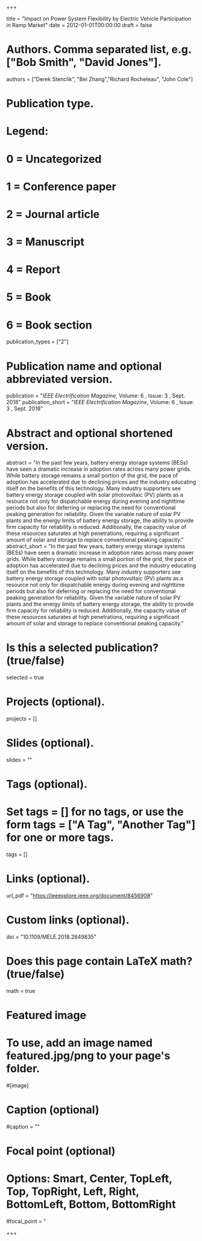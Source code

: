 +++

title = "Impact on Power System Flexibility by Electric Vehicle Participation in Ramp Market"
date = 2012-01-01T00:00:00
draft = false

# Authors. Comma separated list, e.g. ["Bob Smith", "David Jones"].
authors = ["Derek Stenclik", "Bei Zhang","Richard Rocheleau", "John Cole"]

# Publication type.
# Legend:
# 0 = Uncategorized
# 1 = Conference paper
# 2 = Journal article
# 3 = Manuscript
# 4 = Report
# 5 = Book
# 6 = Book section
publication_types = ["2"]

# Publication name and optional abbreviated version.
publication = "*IEEE Electrification Magazine*, Volume: 6 , Issue: 3 , Sept. 2018"
publication_short = "*IEEE Electrification Magazine*, Volume: 6 , Issue: 3 , Sept. 2018"


# Abstract and optional shortened version.
abstract = "In the past few years, battery energy storage systems (BESs) have seen a dramatic increase in adoption rates across many power grids. While battery storage remains a small portion of the grid, the pace of adoption has accelerated due to declining prices and the industry educating itself on the benefits of this technology. Many industry supporters see battery energy storage coupled with solar photovoltaic (PV) plants as a resource not only for dispatchable energy during evening and nighttime periods but also for deferring or replacing the need for conventional peaking generation for reliability. Given the variable nature of solar PV plants and the energy limits of battery energy storage, the ability to provide firm capacity for reliability is reduced. Additionally, the capacity value of these resources saturates at high penetrations, requiring a significant amount of solar and storage to replace conventional peaking capacity."
abstract_short = "In the past few years, battery energy storage systems (BESs) have seen a dramatic increase in adoption rates across many power grids. While battery storage remains a small portion of the grid, the pace of adoption has accelerated due to declining prices and the industry educating itself on the benefits of this technology. Many industry supporters see battery energy storage coupled with solar photovoltaic (PV) plants as a resource not only for dispatchable energy during evening and nighttime periods but also for deferring or replacing the need for conventional peaking generation for reliability. Given the variable nature of solar PV plants and the energy limits of battery energy storage, the ability to provide firm capacity for reliability is reduced. Additionally, the capacity value of these resources saturates at high penetrations, requiring a significant amount of solar and storage to replace conventional peaking capacity."


# Is this a selected publication? (true/false)
selected = true

# Projects (optional).

projects = []

# Slides (optional).
slides = ""

# Tags (optional).
# Set tags = [] for no tags, or use the form tags = ["A Tag", "Another Tag"] for one or more tags.
tags = []

# Links (optional).
url_pdf = "https://ieeexplore.ieee.org/document/8456908"


# Custom links (optional).

doi = "10.1109/MELE.2018.2849835"

# Does this page contain LaTeX math? (true/false)
math = true

# Featured image
# To use, add an image named featured.jpg/png to your page's folder.

#[image]  
  # Caption (optional)
  #caption = ""
  
  # Focal point (optional)
  # Options: Smart, Center, TopLeft, Top, TopRight, Left, Right, BottomLeft, Bottom, BottomRight
  #focal_point = "

+++
